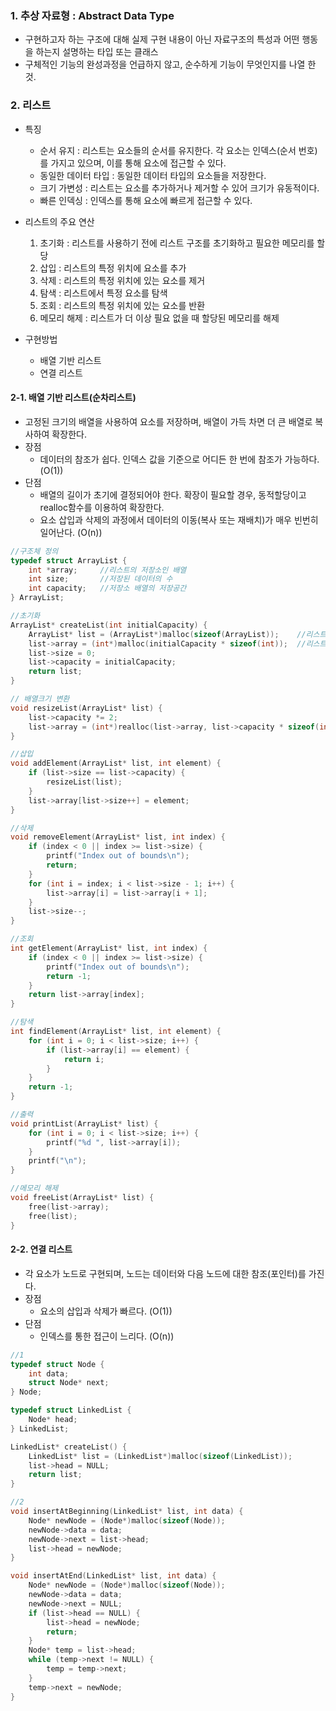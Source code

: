 ### 1. 추상 자료형 : Abstract Data Type
* 구현하고자 하는 구조에 대해 실제 구현 내용이 아닌 자료구조의 특성과 어떤 행동을 하는지 설명하는 타입 또는 클래스
* 구체적인 기능의 완성과정을 언급하지 않고, 순수하게 기능이 무엇인지를 나열 한 것.

### 2. 리스트
* 특징
  * 순서 유지 : 리스트는 요소들의 순서를 유지한다. 각 요소는 인덱스(순서 번호)를 가지고 있으며, 이를 통해 요소에 접근할 수 있다.
  * 동일한 데이터 타입 :  동일한 데이터 타입의 요소들을 저장한다.
  * 크기 가변성 : 리스트는 요소를 추가하거나 제거할 수 있어 크기가 유동적이다.
  * 빠른 인덱싱 : 인덱스를 통해 요소에 빠르게 접근할 수 있다.
* 리스트의 주요 연산
  1. 초기화 : 리스트를 사용하기 전에 리스트 구조를 초기화하고 필요한 메모리를 할당
  2. 삽입 : 리스트의 특정 위치에 요소를 추가
  3. 삭제 : 리스트의 특정 위치에 있는 요소를 제거
  4. 탐색 : 리스트에서 특정 요소를 탐색
  5. 조회 : 리스트의 특정 위치에 있는 요소를 반환
  6. 메모리 해제 : 리스트가 더 이상 필요 없을 때 할당된 메모리를 해제

* 구현방법
  * 배열 기반 리스트
  * 연결 리스트


#### 2-1. 배열 기반 리스트(순차리스트)
* 고정된 크기의 배열을 사용하여 요소를 저장하며, 배열이 가득 차면 더 큰 배열로 복사하여 확장한다.
* 장점
  * 데이터의 참조가 쉽다. 인덱스 값을 기준으로 어디든 한 번에 참조가 가능하다. (O(1))
* 단점
  * 배열의 길이가 초기에 결정되어야 한다. 확장이 필요할 경우, 동적할당이고 realloc함수를 이용하여 확장한다.
  * 요소 삽입과 삭제의 과정에서 데이터의 이동(복사 또는 재배치)가 매우 빈번히 일어난다. (O(n))

```cpp
//구조체 정의
typedef struct ArrayList {
    int *array;		//리스트의 저장소인 배열
    int size;		//저장된 데이터의 수
    int capacity;	//저장소 배열의 저장공간
} ArrayList;

//초기화
ArrayList* createList(int initialCapacity) {
    ArrayList* list = (ArrayList*)malloc(sizeof(ArrayList));	//리스트 선언 및 초기화
    list->array = (int*)malloc(initialCapacity * sizeof(int));	//리스트 배열의 초기화 
    list->size = 0;
    list->capacity = initialCapacity;
    return list;
}

// 배열크기 변환
void resizeList(ArrayList* list) {
    list->capacity *= 2;
    list->array = (int*)realloc(list->array, list->capacity * sizeof(int));
}

//삽입
void addElement(ArrayList* list, int element) {
    if (list->size == list->capacity) {
        resizeList(list);
    }
    list->array[list->size++] = element;
}

//삭제
void removeElement(ArrayList* list, int index) {
    if (index < 0 || index >= list->size) {
        printf("Index out of bounds\n");
        return;
    }
    for (int i = index; i < list->size - 1; i++) {
        list->array[i] = list->array[i + 1];
    }
    list->size--;
}

//조회
int getElement(ArrayList* list, int index) {
    if (index < 0 || index >= list->size) {
        printf("Index out of bounds\n");
        return -1;
    }
    return list->array[index];
}

//탐색
int findElement(ArrayList* list, int element) {
    for (int i = 0; i < list->size; i++) {
        if (list->array[i] == element) {
            return i;
        }
    }
    return -1;
}

//출력
void printList(ArrayList* list) {
    for (int i = 0; i < list->size; i++) {
        printf("%d ", list->array[i]);
    }
    printf("\n");
}

//메모리 해제
void freeList(ArrayList* list) {
    free(list->array);
    free(list);
}

```

#### 2-2. 연결 리스트
* 각 요소가 노드로 구현되며, 노드는 데이터와 다음 노드에 대한 참조(포인터)를 가진다.
* 장점
  * 요소의 삽입과 삭제가 빠르다. (O(1))
* 단점
  * 인덱스를 통한 접근이 느리다. (O(n))

```cpp
//1
typedef struct Node {
    int data;
    struct Node* next;
} Node;

typedef struct LinkedList {
    Node* head;
} LinkedList;

LinkedList* createList() {
    LinkedList* list = (LinkedList*)malloc(sizeof(LinkedList));
    list->head = NULL;
    return list;
}

//2
void insertAtBeginning(LinkedList* list, int data) {
    Node* newNode = (Node*)malloc(sizeof(Node));
    newNode->data = data;
    newNode->next = list->head;
    list->head = newNode;
}

void insertAtEnd(LinkedList* list, int data) {
    Node* newNode = (Node*)malloc(sizeof(Node));
    newNode->data = data;
    newNode->next = NULL;
    if (list->head == NULL) {
        list->head = newNode;
        return;
    }
    Node* temp = list->head;
    while (temp->next != NULL) {
        temp = temp->next;
    }
    temp->next = newNode;
}

```







